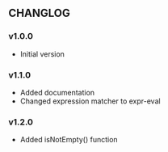 ## CHANGLOG

### v1.0.0

- Initial version

### v1.1.0
- Added documentation
- Changed expression matcher to expr-eval

### v1.2.0
- Added isNotEmpty() function
